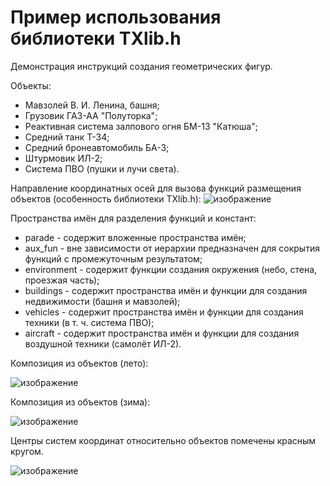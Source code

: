 # Пример использования библиотеки TXlib.h

Демонстрация инструкций создания геометрических фигур.

Объекты:
- Мавзолей В. И. Ленина, башня;
- Грузовик ГАЗ-АА "Полуторка";
- Реактивная система залпового огня БМ-13 "Катюша";
- Средний танк Т-34;
- Средний бронеавтомобиль БА-3;
- Штурмовик ИЛ-2;
- Система ПВО (пушки и лучи света).

Направление координатных осей для вызова функций размещения объектов (особенность библиотеки TXlib.h):
![изображение](https://user-images.githubusercontent.com/78896451/111069780-b2f66e00-84df-11eb-9644-d0cf9f3a64f5.png)

Пространства имён для разделения функций и констант:
- parade - содержит вложенные пространства имён;
- aux_fun - вне зависимости от иерархии предназначен для сокрытия функций с промежуточным результатом;
- environment - содержит функции создания окружения (небо, стена, проезжая часть);
- buildings - содержит пространства имён и функции для создания недвижимости (башня и мавзолей);
- vehicles - содержит пространства имён и функции для создания техники (в т. ч. система ПВО);
- aircraft - содержит пространства имён и функции для создания воздушной техники (самолёт ИЛ-2).
 
Композиция из объектов (лето):

![изображение](https://user-images.githubusercontent.com/78896451/111760208-7fd12780-88af-11eb-8bb2-b6738bb3e229.png)

Композиция из объектов (зима):

![изображение](https://user-images.githubusercontent.com/78896451/111760149-6def8480-88af-11eb-95f0-12a7a9f2bd74.png)

Центры систем координат относительно объектов помечены красным кругом.

![изображение](https://user-images.githubusercontent.com/78896451/111069307-7b86c200-84dd-11eb-9a53-0b74afebfd79.png)
